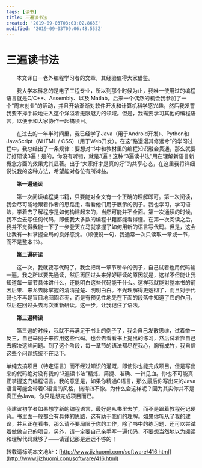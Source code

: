```yaml
---
tags: [读书]
title: 三遍读书法
created: '2019-09-03T03:03:02.863Z'
modified: '2019-09-03T09:06:48.553Z'
---
```


# 三遍读书法

       本文译自一老外编程学习者的文章，其经验值得大家借鉴。

       我大学本科念的是电子工程专业，所以到那个时候为止，我唯一使用过的编程语言就是C/C++、Assembly、以及 Matlab。后来一个偶然的机会我参加了一个“周末创业”的活动，并且开始渐渐对软件开发和计算机科学感兴趣，然后我发誓我要不择手段地进入这个洋溢着无限魅力的领域。但是，我需要学习其他的编程语言，以便于和大家协作一起搞项目。

       在过去的一年半时间里，我已经学了Java（用于Android开发）、Python和JavaScript（&HTML / CSS）（用于Web开发）。在这“路漫漫其修远兮”的学习过程中，我总结出了一条规律：要想对书中和教材里的编程知识融会贯通，那么就要好好研读3遍！是的，你没有听错，就是3遍！这种“3遍读书法”用在理解新语言新概念方面的效果尤其显著。出于“大家好才是真的好”的共享心态，在这里我将详细说说我的这种方法，希望能对各位有所裨益。

       **第一遍通读**

       第一次阅读编程类书籍，只要能对全文有一个正确的理解即可。第一次阅读，我会尽可能地跟着作者的思路走，看看他们用于展示的例子。我也学习，学习语法，学着去了解程序是如何构建起来的，当然可能并不全面。第一次通读的时候，我不会去写任何代码，即便我大多数的编程书籍都能看得懂。在第一次阅读之后，我并不觉得我能一下子一步登天立马就掌握了如何用新的语言写代码。但是，这会让我有一种掌握全局的良好感觉。（顺便说一句，我通常一次只读取一章或一节，而不是整本书）。

       **第二遍研读**

       这一次，我就要写代码了。我会把每一章节所举的例子，自己试着也用代码输一遍。我之所以要先通读，然后再回过头来好好研读的原因就是，这样不但能让我知道每一章节具体讲什么，还能明白这些代码能干什么。这样我就能对整本书的前因后果、来龙去脉掌握的清清楚楚、明明白白。不光理解得更透彻了，而且对于代码也不再是盲目地囫囵吞枣，而是有预见性地先在下面的段落中知道了它的作用，然后在回过头去再次重新研读。这一步，让我记住了语法。

       **第三遍精读**

       第三遍的时候，我就不再满足于书上的例子了，我会自己发散思维，试着举一反三，自己举例子来应用这些代码。也会去看看书上提出的练习，然后试着靠自己去解决这些问题。到了这个阶段，每一章节的语法都尽在我心，胸有成竹，我自信这些个问题统统不在话下。

单纯去搞项目（特定语言）而不经过知识的灌溉，即使你也能完成项目，但是写出来的代码绝对没有我的“3遍读书法”精炼、简捷、准确、一针见血。你也不可能真正掌握这门编程语言。我的意思是，如果你精通C语言，那么最后你写出来的Java语言可能会带着C语言的风格，搞得四不像。为什么会这样呢？因为其实你并不是真正会Java，你只是想完成项目而已。

我建议初学者如果想学新的编程语言，最好是从书里去学，而不是跟着教程死记硬背。书里面一般都会有具体的思路，这有助于我们的理解。如果你听从了我的建议，并且正在看书，那么请不要局限于你的工作，除了书中的练习题，还可以尝试着做做自己的项目。另外，请一定要自己亲手写一遍代码，不要想当然地以为阅读和理解代码就够了——请谨记那是远远不够的！

转载请标明本文地址：[http://www.jizhuomi.com/software/416.html](http://www.jizhuomi.com/software/416.html)

